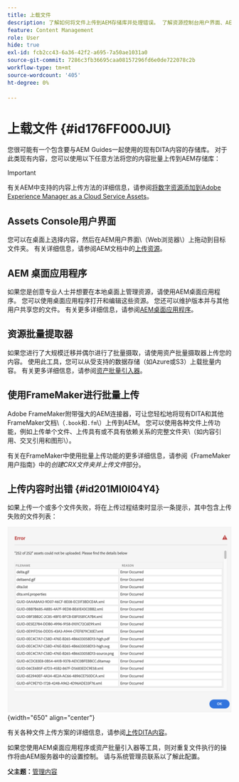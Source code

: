 ```yaml
---
title: 上载文件
description: 了解如何将文件上传到AEM存储库并处理错误。 了解资源控制台用户界面、AEM桌面应用程序、资源批量提取器，并使用FrameMaker进行批量上传。
feature: Content Management
role: User
hide: true
exl-id: fcb2cc43-6a36-42f2-a695-7a50ae1031a0
source-git-commit: 7286c3fb36695caa08157296fd6e0de722078c2b
workflow-type: tm+mt
source-wordcount: '405'
ht-degree: 0%

---
```


# 上载文件 {#id176FF000JUI}

您很可能有一个包含要与AEM Guides一起使用的现有DITA内容的存储库。 对于此类现有内容，您可以使用以下任意方法将您的内容批量上传到AEM存储库：

>[!IMPORTANT]
>
> 有关AEM中支持的内容上传方法的详细信息，请参阅[将数字资源添加到Adobe Experience Manager as a Cloud Service Assets](https://experienceleague.adobe.com/docs/experience-manager-cloud-service/assets/manage/add-assets.html?lang=zh-Hans)。

## Assets Console用户界面

您可以在桌面上选择内容，然后在AEM用户界面\（Web浏览器\）上拖动到目标文件夹。 有关详细信息，请参阅AEM文档中的[上传资源](https://experienceleague.adobe.com/docs/experience-manager-cloud-service/assets/manage/add-assets.html?lang=zh-Hans#upload-assets)。

## AEM 桌面应用程序

如果您是创意专业人士并想要在本地桌面上管理资源，请使用AEM桌面应用程序。 您可以使用桌面应用程序打开和编辑这些资源。 您还可以维护版本并与其他用户共享您的文件。 有关更多详细信息，请参阅[AEM桌面应用程序](https://experienceleague.adobe.com/docs/experience-manager-desktop-app/using/using.html?lang=zh-Hans)。

## 资源批量提取器

如果您进行了大规模迁移并偶尔进行了批量摄取，请使用资产批量摄取器上传您的内容。 使用此工具，您可以从受支持的数据存储（如Azure或S3）上载批量内容。 有关更多详细信息，请参阅[资产批量引入器](https://experienceleague.adobe.com/docs/experience-manager-cloud-service/assets/manage/add-assets.html?lang=zh-Hans#asset-bulk-ingestor)。

## 使用FrameMaker进行批量上传

Adobe FrameMaker附带强大的AEM连接器，可让您轻松地将现有DITA和其他FrameMaker文档\（`.book`和`.fm`\）上传到AEM。 您可以使用各种文件上传功能，例如上传单个文件、上传具有或不具有依赖关系的完整文件夹\（如内容引用、交叉引用和图形\）。

有关在FrameMaker中使用批量上传功能的更多详细信息，请参阅《FrameMaker用户指南》中的&#x200B;*创建CRX文件夹并上传文件*&#x200B;部分。

## 上传内容时出错 {#id201MI0I04Y4}

如果上传一个或多个文件失败，将在上传过程结束时显示一条提示，其中包含上传失败的文件列表：

![](images/uuid-files-failed-to-upload_cs.png){width="650" align="center"}

有关各种文件上传方案的详细信息，请参阅[上传DITA内容](authoring-file-management.md#)。

如果您使用AEM桌面应用程序或资产批量引入器等工具，则对重复文件执行的操作将由AEM服务器中的设置控制。 请与系统管理员联系以了解此配置。

**父主题：**&#x200B;[&#x200B;管理内容](authoring.md)
